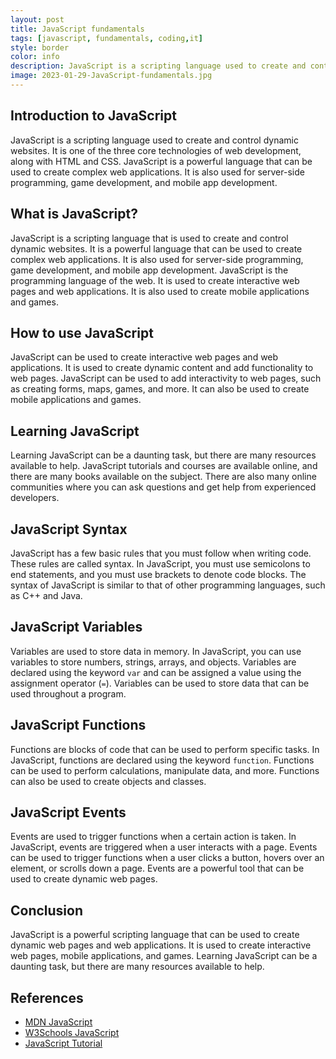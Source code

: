 ```yaml
---
layout: post
title: JavaScript fundamentals
tags: [javascript, fundamentals, coding,it]
style: border
color: info
description: JavaScript is a scripting language used to create and control dynamic websites. It is one of the three core technologies of web development, along with HTML and CSS. JavaScript is a powerful language that can be used to create complex web applications. It is also used for server-side programming, game development, and mobile app development.
image: 2023-01-29-JavaScript-fundamentals.jpg
---
```

## Introduction to JavaScript

JavaScript is a scripting language used to create and control dynamic websites. It is one of the three core technologies of web development, along with HTML and CSS. JavaScript is a powerful language that can be used to create complex web applications. It is also used for server-side programming, game development, and mobile app development.

## What is JavaScript?

JavaScript is a scripting language that is used to create and control dynamic websites. It is a powerful language that can be used to create complex web applications. It is also used for server-side programming, game development, and mobile app development. JavaScript is the programming language of the web. It is used to create interactive web pages and web applications. It is also used to create mobile applications and games.

## How to use JavaScript

JavaScript can be used to create interactive web pages and web applications. It is used to create dynamic content and add functionality to web pages. JavaScript can be used to add interactivity to web pages, such as creating forms, maps, games, and more. It can also be used to create mobile applications and games.

## Learning JavaScript

Learning JavaScript can be a daunting task, but there are many resources available to help. JavaScript tutorials and courses are available online, and there are many books available on the subject. There are also many online communities where you can ask questions and get help from experienced developers.

## JavaScript Syntax

JavaScript has a few basic rules that you must follow when writing code. These rules are called syntax. In JavaScript, you must use semicolons to end statements, and you must use brackets to denote code blocks. The syntax of JavaScript is similar to that of other programming languages, such as C++ and Java.

## JavaScript Variables

Variables are used to store data in memory. In JavaScript, you can use variables to store numbers, strings, arrays, and objects. Variables are declared using the keyword `var` and can be assigned a value using the assignment operator (`=`). Variables can be used to store data that can be used throughout a program.

## JavaScript Functions

Functions are blocks of code that can be used to perform specific tasks. In JavaScript, functions are declared using the keyword `function`. Functions can be used to perform calculations, manipulate data, and more. Functions can also be used to create objects and classes.

## JavaScript Events

Events are used to trigger functions when a certain action is taken. In JavaScript, events are triggered when a user interacts with a page. Events can be used to trigger functions when a user clicks a button, hovers over an element, or scrolls down a page. Events are a powerful tool that can be used to create dynamic web pages.

## Conclusion

JavaScript is a powerful scripting language that can be used to create dynamic web pages and web applications. It is used to create interactive web pages, mobile applications, and games. Learning JavaScript can be a daunting task, but there are many resources available to help.

## References

- [MDN JavaScript](https://developer.mozilla.org/en-US/docs/Web/JavaScript)
- [W3Schools JavaScript](https://www.w3schools.com/js/)
- [JavaScript Tutorial](https://www.tutorialspoint.com/javascript/)
